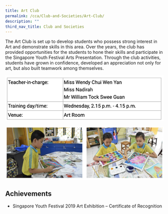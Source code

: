 ```yaml
---
title: Art Club
permalink: /cca/Club-and-Societies/Art-Club/
description: ""
third_nav_title: Club and Societies
---
```

The Art Club is set up to develop students who possess strong interest in Art and demonstrate skills in this area. Over the years, the club has provided opportunities for the students to hone their skills and participate in the Singapore Youth Festival Arts Presentation. Through the club activities, students have grown in confidence, developed an appreciation not only for art, but also built teamwork among themselves.

![](/images/art.png)

![](/images/art2.png)

Achievements
------------

*   Singapore Youth Festival 2019 Art Exhibition – Certificate of Recognition